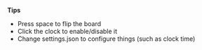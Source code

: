 **Tips**

- Press space to flip the board
- Click the clock to enable/disable it
- Change settings.json to configure things (such as clock time)
